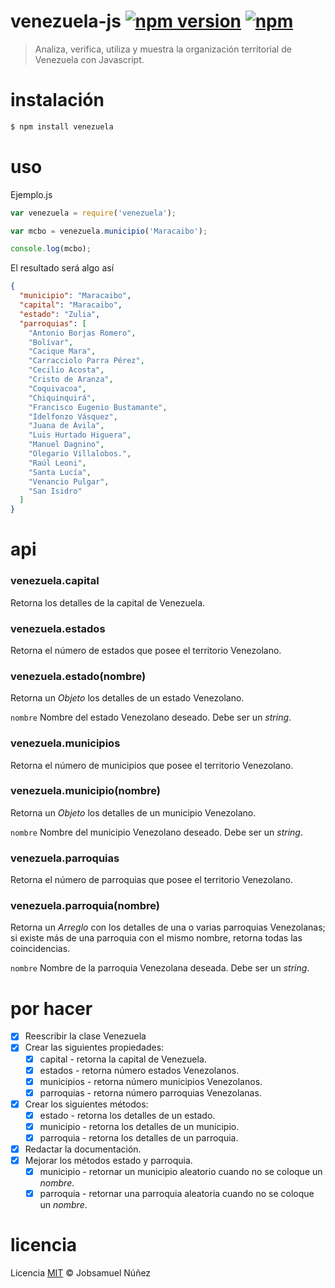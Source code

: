 # venezuela-js [![npm version](https://badge.fury.io/js/venezuela.svg)](http://badge.fury.io/js/venezuela) [![npm](https://img.shields.io/npm/dm/venezuela.svg)]()

> Analiza, verifica, utiliza y muestra la organización territorial de Venezuela con Javascript.

# instalación

```bash
$ npm install venezuela
```

# uso

Ejemplo.js
```js
var venezuela = require('venezuela');

var mcbo = venezuela.municipio('Maracaibo');

console.log(mcbo);
```

El resultado será algo así

```json
{
  "municipio": "Maracaibo",
  "capital": "Maracaibo",
  "estado": "Zulia",
  "parroquias": [
    "Antonio Borjas Romero",
    "Bolívar",
    "Cacique Mara",
    "Carracciolo Parra Pérez",
    "Cecilio Acosta",
    "Cristo de Aranza",
    "Coquivacoa",
    "Chiquinquirá",
    "Francisco Eugenio Bustamante",
    "Idelfonzo Vásquez",
    "Juana de Ávila",
    "Luis Hurtado Higuera",
    "Manuel Dagnino",
    "Olegario Villalobos.",
    "Raúl Leoni",
    "Santa Lucía",
    "Venancio Pulgar",
    "San Isidro"
  ]
}
```

# api

### venezuela.capital

Retorna los detalles de la capital de Venezuela.

### venezuela.estados

Retorna el número de estados que posee el territorio Venezolano.

### venezuela.estado(nombre)

Retorna un *Objeto* los detalles de un estado Venezolano.

`nombre` Nombre del estado Venezolano deseado. Debe ser un *string*.

### venezuela.municipios

Retorna el número de municipios que posee el territorio Venezolano.

### venezuela.municipio(nombre)

Retorna un *Objeto* los detalles de un municipio Venezolano.

`nombre` Nombre del municipio Venezolano deseado. Debe ser un *string*.

### venezuela.parroquias

Retorna el número de parroquias que posee el territorio Venezolano.

### venezuela.parroquia(nombre)

Retorna un *Arreglo* con los detalles de una o varias parroquias Venezolanas; si existe más de una parroquia con el mismo nombre, retorna todas las coincidencias.

`nombre` Nombre de la parroquia Venezolana deseada. Debe ser un *string*.

# por hacer

- [x] Reescribir la clase Venezuela
- [x] Crear las siguientes propiedades:
    - [x] capital - retorna la capital de Venezuela.
    - [x] estados - retorna número estados Venezolanos.
    - [x] municipios - retorna número municipios Venezolanos.
    - [x] parroquias - retorna número parroquias Venezolanas.
- [x] Crear los siguientes métodos:
    - [x] estado - retorna los detalles de un estado.
    - [x] municipio - retorna los detalles de un municipio.
    - [x] parroquia - retorna los detalles de un parroquia.
- [x] Redactar la documentación.
- [x] Mejorar los métodos estado y parroquia.
    - [x] municipio - retornar un municipio aleatorio cuando no se coloque un *nombre*.
    - [x] parroquia - retornar una parroquia aleatoria cuando no se coloque un *nombre*.

# licencia

Licencia [MIT](http://opensource.org/licenses/MIT) :copyright: Jobsamuel Núñez
